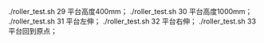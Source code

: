 ./roller_test.sh 29  平台高度400mm；
./roller_test.sh 30  平台高度1000mm；
./roller_test.sh 31  平台左伸；
./roller_test.sh 32  平台右伸；
./roller_test.sh 33  平台回到原点；
